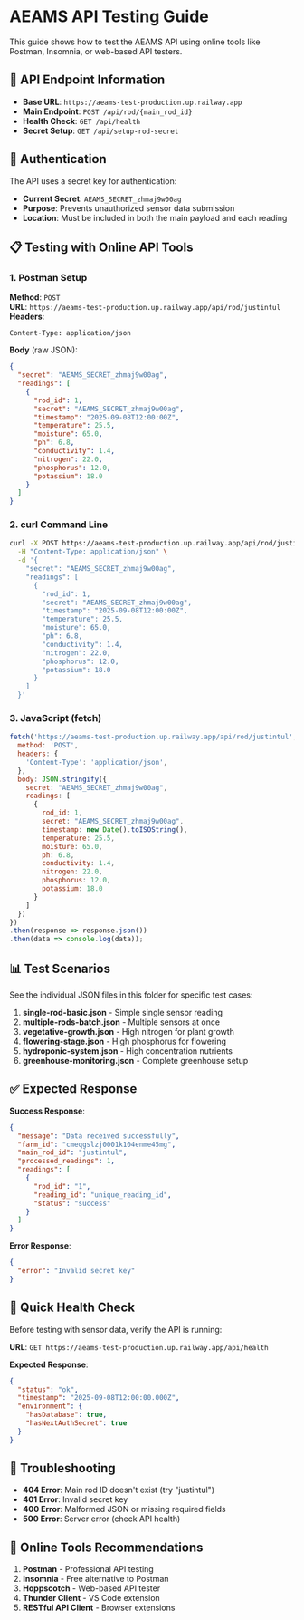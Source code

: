 # AEAMS API Testing Guide

This guide shows how to test the AEAMS API using online tools like Postman, Insomnia, or web-based API testers.

## 📡 API Endpoint Information

- **Base URL**: `https://aeams-test-production.up.railway.app`
- **Main Endpoint**: `POST /api/rod/{main_rod_id}`
- **Health Check**: `GET /api/health`
- **Secret Setup**: `GET /api/setup-rod-secret`

## 🔑 Authentication

The API uses a secret key for authentication:
- **Current Secret**: `AEAMS_SECRET_zhmaj9w00ag`
- **Purpose**: Prevents unauthorized sensor data submission
- **Location**: Must be included in both the main payload and each reading

## 📋 Testing with Online API Tools

### 1. Postman Setup

**Method**: `POST`  
**URL**: `https://aeams-test-production.up.railway.app/api/rod/justintul`  
**Headers**:
```
Content-Type: application/json
```

**Body** (raw JSON):
```json
{
  "secret": "AEAMS_SECRET_zhmaj9w00ag",
  "readings": [
    {
      "rod_id": 1,
      "secret": "AEAMS_SECRET_zhmaj9w00ag",
      "timestamp": "2025-09-08T12:00:00Z",
      "temperature": 25.5,
      "moisture": 65.0,
      "ph": 6.8,
      "conductivity": 1.4,
      "nitrogen": 22.0,
      "phosphorus": 12.0,
      "potassium": 18.0
    }
  ]
}
```

### 2. curl Command Line

```bash
curl -X POST https://aeams-test-production.up.railway.app/api/rod/justintul \
  -H "Content-Type: application/json" \
  -d '{
    "secret": "AEAMS_SECRET_zhmaj9w00ag",
    "readings": [
      {
        "rod_id": 1,
        "secret": "AEAMS_SECRET_zhmaj9w00ag",
        "timestamp": "2025-09-08T12:00:00Z",
        "temperature": 25.5,
        "moisture": 65.0,
        "ph": 6.8,
        "conductivity": 1.4,
        "nitrogen": 22.0,
        "phosphorus": 12.0,
        "potassium": 18.0
      }
    ]
  }'
```

### 3. JavaScript (fetch)

```javascript
fetch('https://aeams-test-production.up.railway.app/api/rod/justintul', {
  method: 'POST',
  headers: {
    'Content-Type': 'application/json',
  },
  body: JSON.stringify({
    secret: "AEAMS_SECRET_zhmaj9w00ag",
    readings: [
      {
        rod_id: 1,
        secret: "AEAMS_SECRET_zhmaj9w00ag",
        timestamp: new Date().toISOString(),
        temperature: 25.5,
        moisture: 65.0,
        ph: 6.8,
        conductivity: 1.4,
        nitrogen: 22.0,
        phosphorus: 12.0,
        potassium: 18.0
      }
    ]
  })
})
.then(response => response.json())
.then(data => console.log(data));
```

## 📊 Test Scenarios

See the individual JSON files in this folder for specific test cases:

1. **single-rod-basic.json** - Simple single sensor reading
2. **multiple-rods-batch.json** - Multiple sensors at once
3. **vegetative-growth.json** - High nitrogen for plant growth
4. **flowering-stage.json** - High phosphorus for flowering
5. **hydroponic-system.json** - High concentration nutrients
6. **greenhouse-monitoring.json** - Complete greenhouse setup

## ✅ Expected Response

**Success Response**:
```json
{
  "message": "Data received successfully",
  "farm_id": "cmeqgslzj0001k104enme45mg",
  "main_rod_id": "justintul",
  "processed_readings": 1,
  "readings": [
    {
      "rod_id": "1",
      "reading_id": "unique_reading_id",
      "status": "success"
    }
  ]
}
```

**Error Response**:
```json
{
  "error": "Invalid secret key"
}
```

## 🧪 Quick Health Check

Before testing with sensor data, verify the API is running:

**URL**: `GET https://aeams-test-production.up.railway.app/api/health`

**Expected Response**:
```json
{
  "status": "ok",
  "timestamp": "2025-09-08T12:00:00.000Z",
  "environment": {
    "hasDatabase": true,
    "hasNextAuthSecret": true
  }
}
```

## 🔧 Troubleshooting

- **404 Error**: Main rod ID doesn't exist (try "justintul")
- **401 Error**: Invalid secret key
- **400 Error**: Malformed JSON or missing required fields
- **500 Error**: Server error (check API health)

## 📱 Online Tools Recommendations

1. **Postman** - Professional API testing
2. **Insomnia** - Free alternative to Postman
3. **Hoppscotch** - Web-based API tester
4. **Thunder Client** - VS Code extension
5. **RESTful API Client** - Browser extensions
